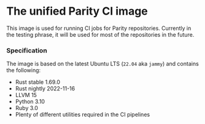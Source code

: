 # The unified Parity CI image

This image is used for running CI jobs for Parity repositories. Currently in the testing phrase, it will be used for most of the repositories in the future.

### Specification

The image is based on the latest Ubuntu LTS (`22.04` aka `jammy`) and contains the following:

* Rust stable 1.69.0
* Rust nightly 2022-11-16
* LLVM 15
* Python 3.10
* Ruby 3.0
* Plenty of different utilities required in the CI pipelines
